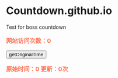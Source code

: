 # Countdown.github.io
Test for boss countdown


<aside id="sidebar">
<p style="font-size:16px;font-weight:bold;color:#FF7256;">网站访问次数：<label id="lb_count">0</label></p>
<button type="button" id="setOT">getOriginalTime</button>
<p style="font-size:16px;font-weight:bold;color:#FF7256;">原始时间：<label id="OT">0</label> 更新：<label id="OT_freshTime">0</label>次</p>
</aside>

<script src="https://apps.bdimg.com/libs/jquery/1.10.2/jquery.min.js"></script>
<script type="text/javascript">
$(function(){
	getTotalPV();
	$("#setOT").click(function(){
			getOriginalTime();
		});
	});
	
	function getOriginalTime()
	{
	$.ajax({
			url:"https://cloud.bmob.cn/0cabcec239a03e45/getOriginalTime",
			dataType:'jsonp',
			data:'',
			jsonp:'callback',
			success:function(result) {
		           //result.results[0].totalPV
			    $('#OT').html(result.results[0].updatedAt);
					$('#OT_freshTime').html(result.results[0].totalPV);
			}
		});
	}
	
	function getTotalPV()
	{
	$.ajax({
			url:"https://cloud.bmob.cn/0cabcec239a03e45/getTotalPV",
			dataType:'jsonp',
			data:'',
			jsonp:'callback',
			success:function(result) {
		           //result.results[0].totalPV
			   $('#lb_count').html(result.results[0].totalPV);
			   //更新次数
			   setTotalPV();
			}
		});
	}
	
	function setTotalPV()
	{
	$.ajax({
			url:"https://cloud.bmob.cn/0cabcec239a03e45/setTotalPV",
			dataType:'jsonp',
			data:'',
			jsonp:'callback',
			success:function(result) {
			}
		});
	}
</script>
